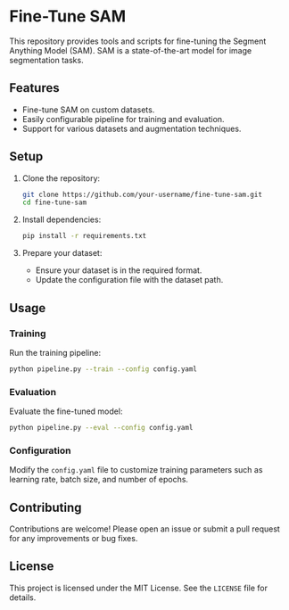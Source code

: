 # Fine-Tune SAM

This repository provides tools and scripts for fine-tuning the Segment Anything Model (SAM). SAM is a state-of-the-art model for image segmentation tasks.

## Features

- Fine-tune SAM on custom datasets.
- Easily configurable pipeline for training and evaluation.
- Support for various datasets and augmentation techniques.

## Setup
 
1. Clone the repository: 
   ```bash
   git clone https://github.com/your-username/fine-tune-sam.git
   cd fine-tune-sam
   ```

2. Install dependencies:
   ```bash
   pip install -r requirements.txt
   ```

3. Prepare your dataset:
   - Ensure your dataset is in the required format.
   - Update the configuration file with the dataset path.

## Usage

### Training

Run the training pipeline:
```bash
python pipeline.py --train --config config.yaml
```

### Evaluation

Evaluate the fine-tuned model:
```bash
python pipeline.py --eval --config config.yaml
```

### Configuration

Modify the `config.yaml` file to customize training parameters such as learning rate, batch size, and number of epochs.

## Contributing

Contributions are welcome! Please open an issue or submit a pull request for any improvements or bug fixes.

## License

This project is licensed under the MIT License. See the `LICENSE` file for details.
